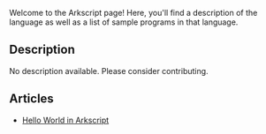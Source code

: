 Welcome to the Arkscript page! Here, you'll find a description of the language as well as a list of sample programs in that language.

## Description

No description available. Please consider contributing.

## Articles

- [Hello World in Arkscript](https://sampleprograms.io/projects/hello-world/arkscript)